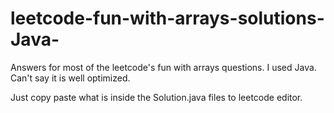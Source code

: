 # leetcode-fun-with-arrays-solutions-Java-

Answers for most of the leetcode's fun with arrays questions. I used Java.
Can't say it is well optimized.

Just copy paste what is inside the Solution.java files to leetcode editor.
